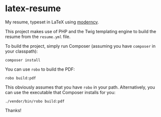 # latex-resume
My resume, typeset in LaTeX using [moderncv](https://github.com/xdanaux/moderncv).

This project makes use of PHP and the Twig templating engine to build the resume from the `resume.yml` file.

To build the project, simply run Composer (assuming you have `composer` in your classpath):

```
composer install
```

You can use `robo` to build the PDF:

```
robo build:pdf
```

This obviously assumes that you have `robo` in your path. Alternatively, you can use the executable that Composer installs for you:

```
./vendor/bin/robo build:pdf
```

Thanks!